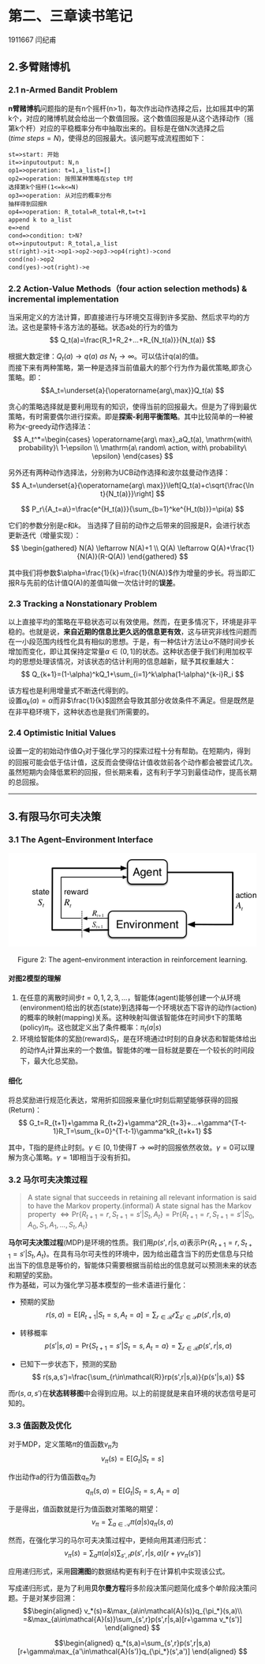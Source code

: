 # 第二、三章读书笔记

1911667 闫纪甫

## 2.多臂赌博机

### 2.1 n-Armed Bandit Problem

**n臂赌博机**问题指的是有n个摇杆(n>1)，每次作出动作选择之后，比如摇其中的第k个，对应的赌博机就会给出一个数值回报。这个数值回报是从这个选择动作（摇第k个杆）对应的平稳概率分布中抽取出来的。目标是在做N次选择之后($time\ steps=N$)，使得总的回报最大。该问题写成流程图如下：
```flow
st=>start: 开始
it=>inputoutput: N,n
op1=>operation: t=1,a_list=[]
op2=>operation: 按照某种策略在step t时
选择第k个摇杆(1<=k<=N)
op3=>operation: 从对应的概率分布
抽样得到回报R
op4=>operation: R_total=R_total+R,t=t+1
append k to a_list
e=>end
cond=>condition: t>N?
ot=>inputoutput: R_total,a_list
st(right)->it->op1->op2->op3->op4(right)->cond
cond(no)->op2
cond(yes)->ot(right)->e
```  


### 2.2 Action-Value Methods（four action selection methods) & incremental implementation

当采用定义的方法计算，即直接进行与环境交互得到许多奖励、然后求平均的方法。这也是蒙特卡洛方法的基础。状态a处的行为的值为
$$
Q_t(a)=\frac{R_1+R_2+...+R_{N_t(a)}}{N_t(a)}
$$

根据大数定律：$Q_t(a)\rightarrow q(a)\ as\ N_t\rightarrow \infty$。可以估计q(a)的值。  
而接下来有两种策略，第一种是选择当前值最大的那个行为作为最优策略,即贪心策略。即：
$$A_t=\underset{a}{\operatorname{arg\,max}}Q_t(a) $$

贪心的策略选择就是要利用现有的知识，使得当前的回报最大。但是为了得到最优策略，有时需要偶尔进行探索。即是**探索-利用平衡策略**。其中比较简单的一种被称为$\epsilon$-greedy动作选择法：
$$
A_t^*=\begin{cases}
    \operatorname{arg\ max}_aQ_t(a), \mathrm{with\ probability}\ 1-\epsilon \\
    \mathrm{a\ random\ action, with\ probability\ \epsilon}
\end{cases}
$$

另外还有两种动作选择法，分别称为UCB动作选择和波尔兹曼动作选择：
$$
A_t=\underset{a}{\operatorname{arg\ max}}\left[Q_t(a)+c\sqrt{\frac{\ln t}{N_t(a)}}\right]
$$

$$
P_r\{A_t=a\}=\frac{e^{H_t(a)}}{\sum_{b=1}^ke^{H_t(b)}}=\pi(a)
$$

它们的参数分别是$c$和$k$。
当选择了目前的动作之后带来的回报是R，会进行状态更新迭代（增量实现）：
$$
\begin{gathered}
    N(A) \leftarrow N(A)+1 \\ 
    Q(A) \leftarrow Q(A)+\frac{1}{N(A)}(R-Q(A))
\end{gathered}
$$

其中我们将参数$\alpha=\frac{1}{k}=\frac{1}{N(A)}$作为增量的步长。将当即汇报R与先前的估计值Q(A)的差值叫做一次估计时的**误差**。  

### 2.3 Tracking a Nonstationary Problem
以上直接平均的策略在平稳状态可以有效使用。然而，在更多情况下，环境是非平稳的。也就是说，**来自近期的信息比更久远的信息更有效**，这与研究非线性问题而在一小段范围内线性化具有相似的思想。于是，有一种估计方法让$\alpha$不随时间步长增加而变化，即让其保持定常量$\alpha \in (0,1]$的状态。这种状态便于我们利用加权平均的思想处理该情况，对该状态的估计利用的信息越新，赋予其权重越大：
$$
Q_{k+1}=(1-\alpha)^kQ_1+\sum_{i=1}^k\alpha(1-\alpha)^{k-i}R_i
$$

该方程也是利用增量式不断迭代得到的。  
设置$\alpha_k(a)=\alpha$而非$\frac{1}{k}$固然会导致其部分收敛条件不满足。但是既然是在非平稳环境下，这种状态也是我们所需要的。

### 2.4 Optimistic Initial Values  
设置一定的初始动作值$Q_1$对于强化学习的探索过程十分有帮助。在短期内，得到的回报可能会低于估计值，这反而会使得估计值收敛前各个动作都会被尝试几次。虽然短期内会降低累积的回报，但长期来看，这有利于学习到最佳动作，提高长期的总回报。  

---

## 3.有限马尔可夫决策

### 3.1 The Agent–Environment Interface

![ads](/1.png "Figure 3.1: The agent–environment interaction in reinforcement learning.")
<center>Figure 2: The agent–environment interaction in reinforcement learning.</center>

#### 对图2模型的理解  

1. 在任意的离散时间步$t=0,1,2,3,...$，智能体(agent)能够创建一个从环境(environment)给出的状态(state)到选择每一个环境状态下容许的动作(action)的概率的映射(mapping)关系。这种映射叫做该智能体在时间步t下的策略(policy)$\pi_t$。这也就定义出了条件概率：$\pi_t(a|s)$
2. 环境给智能体的奖励(reward)$S_t$，是在环境通过t时刻的自身状态和智能体给出的动作$A_t$计算出来的一个数值。智能体的唯一目标就是要在一个较长的时间段下，最大化总奖励。

#### 细化
将总奖励进行规范化表达，常用折扣回报来量化t时刻后期望能够获得的回报(Return)：
$$
G_t=R_{t+1}+\gamma R_{t+2}+\gamma^2R_{t+3}+...+\gamma^{T-t-1}R_T=\sum_{k=0}^{T-t-1}\gamma^kR_{t+k+1}
$$

其中，T指的是终止时刻。$\gamma \in [0,1)$使得$T\rightarrow \infty$时的回报依然收敛。$\gamma=0$可以理解为贪心策略。$\gamma=1$即相当于没有折扣。

### 3.2 马尔可夫决策过程
> A state signal that succeeds in retaining all relevant information is said to have the Markov property.(informal)
> A state signal has the Markov property $\Leftrightarrow  \mathrm{Pr}\{R_{t+1}=r,S_{t+1}=s'|S_t,A_t\}=\mathrm{Pr}\{R_{t+1}=r,S_{t+1}=s'|S_0,A_0,S_1,A_1,...,S_t,A_t\}$ 

**马尔可夫决策过程**(MDP)是环境的性质。我们用$p(s',r|s,a)$表示$\mathrm{Pr}\{R_{t+1} = r, S_{t+1} = s' | S_t , A_t \}$。在具有马尔可夫性的环境中，因为给出蕴含当下的历史信息与只给出当下的信息是等价的，智能体只需要根据当前给出的信息就可以预测未来的状态和期望的奖励。  
作为基础，可以为强化学习基本模型的一些术语进行量化：
- 预期的奖励
$$
r(s,a)=\mathrm{E}[R_{t+1}|S_t=s,A_t=a]=\sum_{r\in \mathcal{R}}r\sum_{s'\in\mathcal{S}}p(s',r|s,a)
$$

- 转移概率
$$
p(s'|s,a)=\mathrm{Pr}\{S_{t+1}=s'|S_t=s,A_t=a\}=\sum_{r\in \mathcal{R}}p(s',r|s,a)
$$

- 已知下一步状态下，预测的奖励
$$
r(s,a,s')=\frac{\sum_{r\in\mathcal{R}}rp(s',r|s,a)}{p(s'|s,a)}
$$

而$r(s,a,s')$在**状态转移图**中会得到应用。以上的前提就是来自环境的状态信号是可知的。

### 3.3 值函数及优化
对于MDP，定义策略$\pi$的值函数$v_{\pi}$为
$$
v_{\pi}(s)=\mathrm{E}[G_t|S_t=s]
$$

作出动作a的行为值函数$q_{\pi}$为
$$
q_{\pi}(s,a)=\mathrm{E}[G_t|S_t=s,A_t=a]
$$

于是得出，值函数就是行为值函数对策略的期望：
$$
v_{\pi}=\sum_{a\in\mathcal{A}}\pi(a|s)q_{\pi}(s,a)  
$$

然而，在强化学习的马尔可夫决策过程中，更倾向用其递归形式：
$$
v_{\pi}(s)=\sum_{a}\pi(a|s)\sum_{s',r}p(s',r|s,a)[r+\gamma v_{\pi}(s')]
$$

应用递归形式，采用**回溯图**的数据结构更有利于在计算机中实现该公式。

写成递归形式，是为了利用**贝尔曼方程**将多阶段决策问题简化成多个单阶段决策问题。于是对某步回溯：
$$\begin{aligned}
    v_*(s)=&\max_{a\in\mathcal{A}(s)}q_{\pi_*}(s,a)\\ 
    =&\max_{a\in\mathcal{A}(s)}\sum_{s',r}p(s',r|s,a)[r+\gamma v_*(s')]
\end{aligned}
$$

$$\begin{aligned}
    q_*(s,a)=\sum_{s',r}p(s',r|s,a)[r+\gamma\max_{a'\in\mathcal{A}(s')}q_{\pi_*}(s',a')]
\end{aligned}
$$